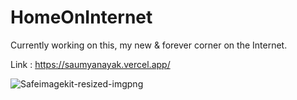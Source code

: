 # HomeOnInternet

Currently working on this, my new & forever corner on the Internet.

Link : https://saumyanayak.vercel.app/

![Safeimagekit-resized-imgpng](https://user-images.githubusercontent.com/60464414/168478409-157db6c6-d033-4625-80a1-83478e318307.png)

